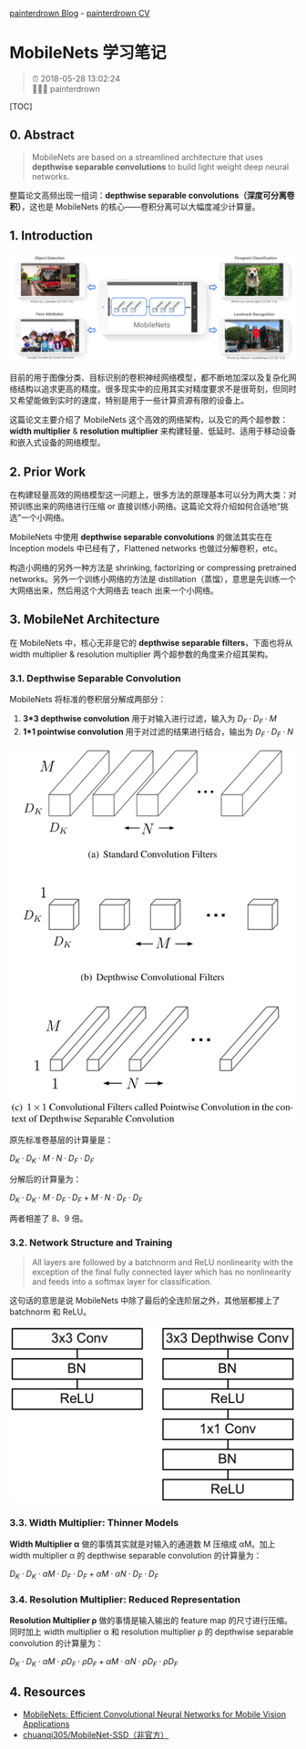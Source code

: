 [painterdrown Blog](https://painterdrown.github.io) - [painterdrown CV](https://painterdrown.github.io/cv)

# MobileNets 学习笔记

> ⏰ 2018-05-28 13:02:24<br/>
> 👨🏻‍💻 painterdrown

[TOC]

## 0. Abstract

> MobileNets are based on a streamlined architecture that uses **depthwise separable convolutions** to build light weight deep neural networks.

整篇论文高频出现一组词：**depthwise separable convolutions（深度可分离卷积）**，这也是 MobileNets 的核心——卷积分离可以大幅度减少计算量。

## 1. Introduction

![](images/introduction.png)

目前的用于图像分类、目标识别的卷积神经网络模型，都不断地加深以及复杂化网络结构以追求更高的精度。很多现实中的应用其实对精度要求不是很苛刻，但同时又希望能做到实时的速度，特别是用于一些计算资源有限的设备上。

这篇论文主要介绍了 MobileNets 这个高效的网络架构，以及它的两个超参数：**width multiplier** & **resolution multiplier** 来构建轻量、低延时、适用于移动设备和嵌入式设备的网络模型。

## 2. Prior Work

在构建轻量高效的网络模型这一问题上，很多方法的原理基本可以分为两大类：对预训练出来的网络进行压缩 or 直接训练小网络。这篇论文将介绍如何合适地“挑选”一个小网络。

MobileNets 中使用 **depthwise separable convolutions** 的做法其实在在 Inception models 中已经有了，Flattened networks 也做过分解卷积，etc。

构造小网络的另外一种方法是 shrinking, factorizing or compressing pretrained networks。另外一个训练小网络的方法是 distillation（蒸馏），意思是先训练一个大网络出来，然后用这个大网络去 teach 出来一个小网络。

## 3. MobileNet Architecture

在 MobileNets 中，核心无非是它的 **depthwise separable filters**，下面也将从 width multiplier & resolution multiplier 两个超参数的角度来介绍其架构。

### 3.1. Depthwise Separable Convolution

MobileNets 将标准的卷积层分解成两部分：

1. **3\*3 depthwise convolution** 用于对输入进行过滤，输入为 $D_F · D_F · M$
2. **1\*1 pointwise convolution** 用于对过滤的结果进行结合，输出为 $D_F · D_F · N$

![](images/architecture.png)

原先标准卷基层的计算量是：

$D_K · D_K · M · N · D_F · D_F$

分解后的计算量为：

$D_K · D_K · M · D_F · D_F + M · N · D_F · D_F$

两者相差了 8、9 倍。

### 3.2. Network Structure and Training

> All layers are followed by a batchnorm and ReLU nonlinearity with the exception of the final fully connected layer which has no nonlinearity and feeds into a softmax layer for classification.

这句话的意思是说 MobileNets 中除了最后的全连阶层之外，其他层都接上了 batchnorm 和 ReLU。

![](images/network.png)

### 3.3. Width Multiplier: Thinner Models

**Width Multiplier α** 做的事情其实就是对输入的通道数 M 压缩成 αM。加上 width multiplier α 的 depthwise separable convolution 的计算量为：

$D_K · D_K · αM · D_F · D_F + αM · αN · D_F · D_F$

### 3.4. Resolution Multiplier: Reduced Representation

**Resolution Multiplier ρ** 做的事情是输入输出的 feature map 的尺寸进行压缩。同时加上 width multiplier α 和 resolution multiplier ρ 的 depthwise separable convolution 的计算量为：

$D_K · D_K · αM · ρD_F · ρD_F + αM · αN · ρD_F · ρD_F$

## 4. Resources

+ [MobileNets: Efficient Convolutional Neural Networks for Mobile Vision Applications](assets/MobileNets.pdf)
+ [chuanqi305/MobileNet-SSD（非官方）](https://github.com/chuanqi305/MobileNet-SSD)
